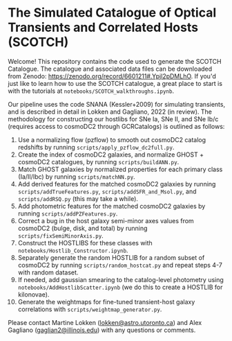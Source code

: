 # The Simulated Catalogue of Optical Transients and Correlated Hosts (SCOTCH)
Welcome! This repository contains the code used to generate the SCOTCH Catalogue. The catalogue and associated data files can be downloaded from Zenodo: https://zenodo.org/record/6601211#.Ypjl2pDMLhO. If you'd just like to learn how to use the SCOTCH catalogue, a great place to start is with the tutorials at `notebooks/SCOTCH_walkthroughs.ipynb`. 

Our pipeline uses the code SNANA (Kessler+2009) for simulating transients, and is described in detail in Lokken and Gagliano, 2022 (in review). The methodology for constructing our hostlibs for SNe Ia, SNe II, and SNe Ib/c (requires access to cosmoDC2 through GCRCatalogs) is outlined as follows:

1. Use a normalizing flow (pzflow) to smooth out cosmoDC2 catalog redshifts by running `scripts/apply_pzflow_dc2full.py`.
2. Create the index of cosmoDC2 galaxies, and normalize GHOST + cosmoDC2 catalogues, by running `scripts/buildANN.py`.
3. Match GHOST galaxies by normalized properties for each primary class (Ia/II/Ibc) by running `scripts/matchNN.py`.
4. Add derived features for the matched cosmoDC2 galaxies by running `scripts/addTrueFeatures.py`, `scripts/addSFR_and_Msol.py`, and `scripts/addRSQ.py` (this may take a while).
5. Add photometric features for the matched cosmoDC2 galaxies by running `scripts/addPZFeatures.py`.
6. Correct a bug in the host galaxy semi-minor axes values from cosmoDC2 (bulge, disk, and total) by running `scripts/fixSemiMinorAxis.py`.
7. Construct the HOSTLIBS for these classes with `notebooks/Hostlib_Constructor.ipynb`.
8. Separately generate the random HOSTLIB for a random subset of cosmoDC2 by running `scripts/random_hostcat.py` and repeat steps 4-7 with random dataset. 
9. If needed, add gaussian smearing to the catalog-level photometry using `notebooks/AddHostlibScatter.ipynb` (we do this to create a HOSTLIB for kilonovae).
10. Generate the weightmaps for fine-tuned transient-host galaxy correlations with `scripts/weightmap_generator.py`.


Please contact Martine Lokken (lokken@astro.utoronto.ca) and Alex Gagliano (gaglian2@illinois.edu) with any questions or comments.
